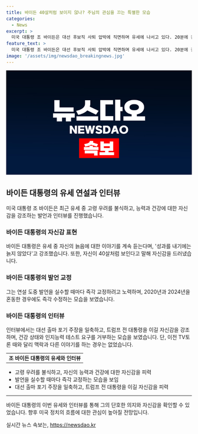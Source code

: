 ```yaml
---
title: 바이든 40살처럼 보이지 않나? 주님의 관심을 끄는 특별한 모습
categories:
  - News
excerpt: >
  미국 대통령 조 바이든은 대선 후보직 사퇴 압박에 직면하며 유세에 나서고 있다. 20분에 걸친 연설에서 늙음을 부인하고, 실수를 교정하며 트럼프를 이길 것이라 강조했다. 인터뷰에서도 대선 출마 포기 주장을 일축하며 건강 상태와 인지능력 테스트를 거부했다. 그러나 목소리가 쉬어 보이고 지쳐 보이는 모습을 보였다. 이러한 변화가 관측되지만, 맥락과 다른 이야기를 하는 경우는 없었다.
feature_text: >
  미국 대통령 조 바이든은 대선 후보직 사퇴 압박에 직면하며 유세에 나서고 있다. 20분에 걸친 연설에서 늙음을 부인하고, 실수를 교정하며 트럼프를 이길 것이라 강조했다. 인터뷰에서도 대선 출마 포기 주장을 일축하며 건강 상태와 인지능력 테스트를 거부했다. 그러나 목소리가 쉬어 보이고 지쳐 보이는 모습을 보였다. 이러한 변화가 관측되지만, 맥락과 다른 이야기를 하는 경우는 없었다.
image: '/assets/img/newsdao_breakingnews.jpg'
---
```


<p><img src="/assets/img/newsdao_breakingnews.jpg" alt="implanttips 속보" /></p>

<h2 data-ke-size="size26">바이든 대통령의 유세 연설과 인터뷰</h2>

<p data-ke-size="size16">미국 대통령 조 바이든은 최근 유세 중 고령 우려를 불식하고, 능력과 건강에 대한 자신감을 강조하는 발언과 인터뷰를 진행했습니다.</p>

<h3>바이든 대통령의 자신감 표현</h3>

<p data-ke-size="size16">바이든 대통령은 유세 중 자신의 늙음에 대한 이야기를 계속 듣는다며, '성과를 내기에는 늙지 않았다'고 강조했습니다. 또한, 자신이 40살처럼 보인다고 말해 자신감을 드러냈습니다.</p>

<h3>바이든 대통령의 발언 교정</h3>

<p data-ke-size="size16">그는 연설 도중 발언을 실수할 때마다 즉각 교정하려고 노력하며, 2020년과 2024년을 혼동한 경우에도 즉각 수정하는 모습을 보였습니다.</p>

<h3>바이든 대통령의 인터뷰</h3>

<p data-ke-size="size16">인터뷰에서는 대선 출마 포기 주장을 일축하고, 트럼프 전 대통령을 이길 자신감을 강조하며, 건강 상태와 인지능력 테스트 요구를 거부하는 모습을 보였습니다. 단, 이전 TV토론 때와 달리 맥락과 다른 이야기를 하는 경우는 없었습니다.</p>

<table>
  <tr>
    <td style="text-align: center; height: 17px;"><b>조 바이든 대통령의 유세와 인터뷰</b></td>
  </tr>
</table>

<ul>
  <li>고령 우려를 불식하고, 자신의 능력과 건강에 대한 자신감을 피력</li>
  <li>발언을 실수할 때마다 즉각 교정하는 모습을 보임</li>
  <li>대선 출마 포기 주장을 일축하고, 트럼프 전 대통령을 이길 자신감을 피력</li>
</ul>

<hr>

<p data-ke-size="size16">바이든 대통령의 이번 유세와 인터뷰를 통해 그의 단호한 의지와 자신감을 확인할 수 있었습니다. 향후 미국 정치의 흐름에 대한 관심이 높아질 전망입니다.</p>
실시간 뉴스 속보는, <a href="https://newsdao.kr" rel="dofollow">https://newsdao.kr</a>



